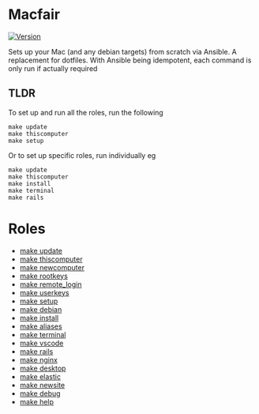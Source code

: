 # Macfair

[![Version](https://github.com/cerico/macfair/actions/workflows/publish.yml/badge.svg)](https://github.com/cerico/macfair/actions/workflows/publish.yml)


Sets up your Mac (and any debian targets) from scratch via Ansible. A replacement for dotfiles. With Ansible being idempotent, each command is only run if actually required

## TLDR

To set up and run all the roles, run the following

```
make update
make thiscomputer
make setup
```

Or to set up specific roles, run individually eg

```
make update
make thiscomputer
make install
make terminal
make rails
```

# Roles

* [make update](docs/update.md)
* [make thiscomputer](docs/thiscomputer.md)
* [make newcomputer](docs/newcomputer.md)
* [make rootkeys](docs/rootkeys.md)
* [make remote_login](docs/remote_login.md)
* [make userkeys](docs/userkeys.md)
* [make setup](docs/setup.md)
* [make debian](docs/debian.md)
* [make install](docs/install.md)
* [make aliases](docs/aliases.md)
* [make terminal](docs/terminal.md)
* [make vscode](docs/vscode.md)
* [make rails](docs/rails.md)
* [make nginx](docs/nginx.md)
* [make desktop](docs/desktop.md)
* [make elastic](docs/elastic.md)
* [make newsite](docs/newsite.md)
* [make debug](docs/debug.md)
* [make help](docs/help.md)
